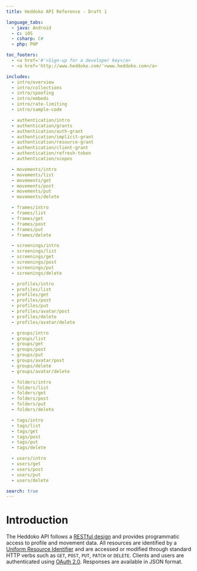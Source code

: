 ```yaml
---
title: Heddoko API Reference - Draft 1

language_tabs:
  - java: Android
  - c: iOS
  - csharp: C#
  - php: PHP

toc_footers:
  - <a href='#'>Sign-up for a developer key</a>
  - <a href='http://www.heddoko.com/'>www.heddoko.com</a>

includes:
  - intro/overview
  - intro/collections
  - intro/spoofing
  - intro/embeds
  - intro/rate-limiting
  - intro/sample-code

  - authentication/intro
  - authentication/grants
  - authentication/auth-grant
  - authentication/implicit-grant
  - authentication/resource-grant
  - authentication/client-grant
  - authentication/refresh-token
  - authentication/scopes

  - movements/intro
  - movements/list
  - movements/get
  - movements/post
  - movements/put
  - movements/delete

  - frames/intro
  - frames/list
  - frames/get
  - frames/post
  - frames/put
  - frames/delete

  - screenings/intro
  - screenings/list
  - screenings/get
  - screenings/post
  - screenings/put
  - screenings/delete

  - profiles/intro
  - profiles/list
  - profiles/get
  - profiles/post
  - profiles/put
  - profiles/avatar/post
  - profiles/delete
  - profiles/avatar/delete

  - groups/intro
  - groups/list
  - groups/get
  - groups/post
  - groups/put
  - groups/avatar/post
  - groups/delete
  - groups/avatar/delete

  - folders/intro
  - folders/list
  - folders/get
  - folders/post
  - folders/put
  - folders/delete

  - tags/intro
  - tags/list
  - tags/get
  - tags/post
  - tags/put
  - tags/delete

  - users/intro
  - users/get
  - users/post
  - users/put
  - users/delete

search: true
---
```


# Introduction

The Heddoko API follows a [RESTful design](https://en.wikipedia.org/wiki/Representational_state_transfer) and provides programmatic access to profile and movement data. All resources are identified by a [Uniform Resource Identifier](https://en.wikipedia.org/wiki/Uniform_Resource_Identifier) and are accessed or modified through standard HTTP verbs such as `GET`, `POST`, `PUT`, `PATCH` or `DELETE`. Clients and users are authenticated using [OAuth 2.0](http://oauth.net/2/). Responses are available in JSON format.

